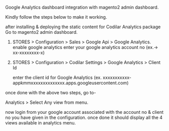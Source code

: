 Google Analytics dashboard integration with magento2 admin dashboard.

Kindly follow the steps below to make it working.

after installing & deploying the static content for Codilar Analytics package Go to magento2 admin dashboard.

1. STORES > Configuration > Sales > Google Api > Google Analytics.
    enable google analytics enter your google analytics account no (ex.-> xx-xxxxxxxx-x)

2. STORES > Configuration > Codilar Settings > Google Analytics > Client Id

    enter the client id for Google Analytics (ex. xxxxxxxxxxx-appkmmxxxxxxxxxxxxxx.apps.googleusercontent.com)

once done with the above two steps, go to-

Analytics > Select Any view from menu.

now login from your google account associated with the account no & client no you have given in the configuration.
once done it should display all the 4 views available in analytics menu.
